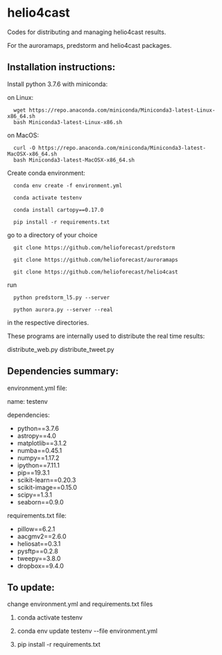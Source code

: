 # helio4cast
Codes for distributing and managing helio4cast results.

For the auroramaps, predstorm and helio4cast packages.


## Installation instructions:

Install python 3.7.6 with miniconda:

on Linux:

	  wget https://repo.anaconda.com/miniconda/Miniconda3-latest-Linux-x86_64.sh
	  bash Miniconda3-latest-Linux-x86.sh

on MacOS:

	  curl -O https://repo.anaconda.com/miniconda/Miniconda3-latest-MacOSX-x86_64.sh
	  bash Miniconda3-latest-MacOSX-x86_64.sh


Create conda environment:

	  conda env create -f environment.yml

	  conda activate testenv

	  conda install cartopy==0.17.0

	  pip install -r requirements.txt
	  
go to a directory of your choice

	  git clone https://github.com/helioforecast/predstorm

	  git clone https://github.com/helioforecast/auroramaps

	  git clone https://github.com/helioforecast/helio4cast


run

	  python predstorm_l5.py --server
	  
	  python aurora.py --server --real

in the respective directories.

These programs are internally used to distribute the real time results:

   distribute_web.py
   distribute_tweet.py





## Dependencies summary:


environment.yml file:

name: testenv

dependencies:

  - python==3.7.6
  - astropy==4.0
  - matplotlib==3.1.2
  - numba==0.45.1
  - numpy==1.17.2
  - ipython==7.11.1
  - pip==19.3.1
  - scikit-learn==0.20.3
  - scikit-image==0.15.0
  - scipy==1.3.1
  - seaborn==0.9.0


requirements.txt file:

  - pillow==6.2.1
  - aacgmv2==2.6.0
  - heliosat==0.3.1
  - pysftp==0.2.8
  - tweepy==3.8.0
  - dropbox==9.4.0




## To update:

change  environment.yml and requirements.txt files

1. conda activate testenv

2. conda env update testenv --file environment.yml 

3. pip install -r requirements.txt















